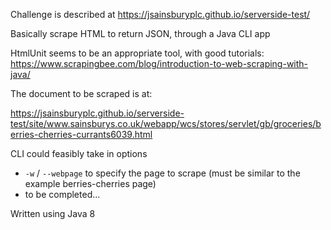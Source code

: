 Challenge is described at https://jsainsburyplc.github.io/serverside-test/

Basically scrape HTML to return JSON, through a Java CLI app

HtmlUnit seems to be an appropriate tool, with good tutorials:     https://www.scrapingbee.com/blog/introduction-to-web-scraping-with-java/

The document to be scraped is at:

https://jsainsburyplc.github.io/serverside-test/site/www.sainsburys.co.uk/webapp/wcs/stores/servlet/gb/groceries/berries-cherries-currants6039.html

CLI could feasibly take in options

- `-w` / `--webpage` to specify the page to scrape (must be similar to the example berries-cherries page)
-  to be completed...

Written using Java 8
